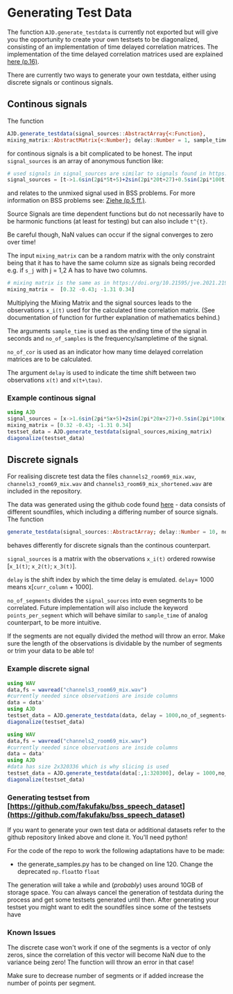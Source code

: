 # Generating Test Data
The function `AJD.generate_testdata` is currently not exported but will give you the opportunity to create your own testsets to be diagonalized, consisting of an implementation of time delayed correlation matrices. The implementation of the time delayed correlation matrices used are explained [here (p.16)](https://publishup.uni-potsdam.de/opus4-ubp/frontdoor/deliver/index/docId/501/file/ziehe.pdf).

There are currently two ways to generate your own testdata, either using discrete signals or continous signals.

## Continous signals
The function 
```julia 
AJD.generate_testdata(signal_sources::AbstractArray{<:Function}, 
mixing_matrix::AbstractMatrix{<:Number}; delay::Number = 1, sample_time::Number = 10, no_of_samples::Int = 100, no_of_cor::Int = 10)
``` 
for continous signals is a bit complicated to be honest. The input `signal_sources` is an array of anonymous function like:
```julia
# used signals in signal_sources are similar to signals found in https://doi.org/10.21595/jve.2021.21961 p.1709
signal_sources = [t->1.6sin(2pi*5t+5)+2sin(2pi*20t+27)+0.5sin(2pi*100t)+1 , t->1.2(2pi*11t)+sin(2pi*2t)+0.7sin(2pi*111t+10)]
```
and relates to the unmixed signal used in BSS problems. For more information on BSS problems see: [Ziehe (p.5 ff.)](https://publishup.uni-potsdam.de/opus4-ubp/frontdoor/deliver/index/docId/501/file/ziehe.pdf).

Source Signals are time dependent functions but do not necessarily have to be harmonic functions (at least for testing) but can also include ``t^{t}``. 

Be careful though, NaN values can occur if the signal converges to zero over time!

The input `mixing_matrix` can be a random matrix with the only constraint being that it has to have the same column size as signals being recorded e.g. if ``s_j`` with j = 1,2 A has to have two columns.
```julia 
# mixing matrix is the same as in https://doi.org/10.21595/jve.2021.21961 p.1709
mixing_matrix =  [0.32 -0.43; -1.31 0.34]
```
Multiplying the Mixing Matrix and the signal sources leads to the observations ``x_i(t)`` used for the calculated time correlation matrix. (See documentation of function for further explanation of mathematics behind.)

The arguments `sample_time` is used as the ending time of the signal in seconds and  `no_of_samples` is the frequency/sampletime of the signal.

`no_of_cor` is used as an indicator how many time delayed correlation matrices are to be calculated.

The argument `delay` is used to indicate the time shift between two observations ``x(t)`` and ``x(t+\tau)``.

### Example continous signal

```julia 
using AJD
signal_sources = [x->1.6sin(2pi*5x+5)+2sin(2pi*20x+27)+0.5sin(2pi*100x)+1,x->1.2(2pi*11x)+sin(2pi*2x)+0.7sin(2pi*111x+10)]
mixing_matrix = [0.32 -0.43; -1.31 0.34]
testset_data = AJD.generate_testdata(signal_sources,mixing_matrix)
diagonalize(testset_data)
```
## Discrete signals
For realising discrete test data the files `channels2_room69_mix.wav`, `channels3_room69_mix.wav` and  `channels3_room69_mix_shortened.wav` are included in the repository. 

The data was generated using the github code found [here](https://github.com/fakufaku/bss_speech_dataset) - data consists of different soundfiles, which including a differing number of source signals.
The function 
```julia
generate_testdata(signal_sources::AbstractArray; delay::Number = 10, no_of_segments::Int = 10)
``` 
behaves differently for discrete signals than the continous counterpart.

`signal_sources` is a matrix with the observations ``x_i(t)`` ordered rowwise [``x_1(t)``; ``x_2(t)``; ``x_3(t)``].

`delay` is the shift index by which the time delay is emulated. `delay`= 1000 means x[`curr_column` + 1000].

`no_of_segments` divides the `signal_sources` into even segments to be correlated. Future implementation will also include the keyword `points_per_segment` which will behave similar to `sample_time` of analog counterpart, to be more intuitive.

If the segments are not equally divided the method will throw an error. Make sure the length of the observations is dividable by the number of segments or trim your data to be able to!

### Example discrete signal

```julia 
using WAV
data,fs = wavread("channels3_room69_mix.wav")
#currently needed since observations are inside columns
data = data' 
using AJD
testset_data = AJD.generate_testdata(data, delay = 1000,no_of_segments=6)
diagonalize(testset_data)

using WAV
data,fs = wavread("channels2_room69_mix.wav")
#currently needed since observations are inside columns
data = data' 
using AJD
#data has size 2x320336 which is why slicing is used
testset_data = AJD.generate_testdata(data[:,1:320300], delay = 1000,no_of_segments=100)
diagonalize(testset_data)
```

### Generating testset from [https://github.com/fakufaku/bss_speech_dataset](https://github.com/fakufaku/bss_speech_dataset)
If you want to generate your own test data or additional datasets refer to the github repository linked above and clone it. You'll need python!

For the code of the repo to work the following adaptations have to be made:
- the generate_samples.py has to be changed on line 120. Change the deprecated `np.float`to `float`

The generation will take a while and (*probably*) uses around 10GB of storage space. You can always cancel the generation of testdata during the process and get some testsets generated until then. After generating your testset you might want to edit the soundfiles since some of the testsets have 

### Known Issues

The discrete case won't work if one of the segments is a vector of only zeros, since the correlation of this vector will become NaN due to the variance being zero! The function will throw an error in that case!

Make sure to decrease number of segments or if added increase the number of points per segment.